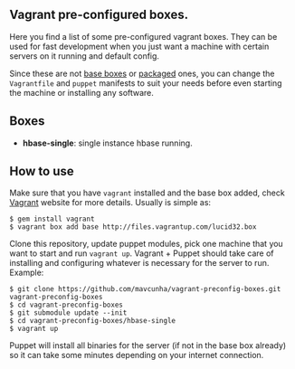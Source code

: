 ## Vagrant pre-configured boxes.

Here you find a list of some pre-configured vagrant boxes. They can be
used for fast development when you just want a machine with certain
servers on it running and default config. 

Since these are not [base boxes](http://vagrantbox.es/) or
[packaged](http://vagrantup.com/docs/boxes.html) ones, you can change the
`Vagrantfile` and `puppet` manifests to suit your needs before even starting
the machine or installing any software.

## Boxes

* **hbase-single**: single instance hbase running.

## How to use

Make sure that you have `vagrant` installed and the base box added,
check [Vagrant](http://vagrantup.com/) website for more details.
Usually is simple as:

	$ gem install vagrant
	$ vagrant box add base http://files.vagrantup.com/lucid32.box

Clone this repository, update puppet modules, pick one machine that you want to
start and run `vagrant up`. Vagrant + Puppet should take care of installing and
configuring whatever is necessary for the server to run. Example:

	$ git clone https://github.com/mavcunha/vagrant-preconfig-boxes.git vagrant-preconfig-boxes
	$ cd vagrant-preconfig-boxes
	$ git submodule update --init 
	$ cd vagrant-preconfig-boxes/hbase-single
	$ vagrant up

Puppet will install all binaries for the server (if not in the base
box already) so it can take some minutes depending on your internet
connection.
